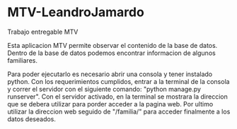# MTV-LeandroJamardo
Trabajo entregable MTV

Esta aplicacion MTV permite observar el contenido de la base de datos. Dentro de la base de datos podemos encontrar informacion de algunos familiares.

Para poder ejecutarlo es necesario abrir una consola y tener instalado python.
Con los requerimientos cumplidos, entrar a la terminal de la consola y correr el servidor con el siguiente comando: "python manage.py runserver".
Con el servidor activado, en la terminal se mostrara la direccion que se debera utilizar para porder acceder a la pagina web.
Por ultimo utilizar la direccion web seguido de "/familia/" para acceder finalmente a los datos deseados.
